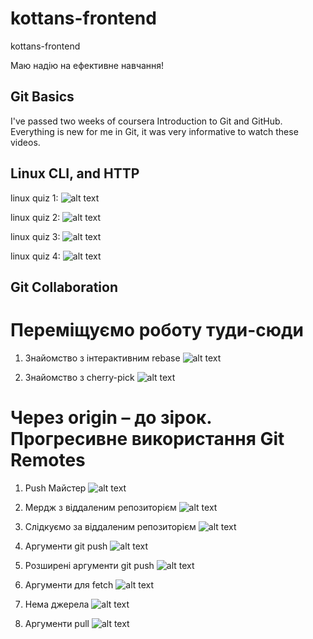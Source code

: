 # kottans-frontend
kottans-frontend 

Маю надію на ефективне навчання!


## Git Basics
I've passed two weeks of coursera Introduction to Git and GitHub. Everything is new for me in Git, it was very informative to watch these videos.

## Linux CLI, and HTTP
linux quiz 1:
![alt text](https://github.com/GavryshSergii/kottans-frontend/blob/main/task_linux_cli/quiz_1.png "linux quiz 1")

linux quiz 2:
![alt text](https://github.com/GavryshSergii/kottans-frontend/blob/main/task_linux_cli/quiz_2.png "linux quiz 2")

linux quiz 3:
![alt text](https://github.com/GavryshSergii/kottans-frontend/blob/main/task_linux_cli/quiz_3.png "linux quiz 3")

linux quiz 4:
![alt text](https://github.com/GavryshSergii/kottans-frontend/blob/main/task_linux_cli/quiz_4.png "linux quiz 4")

## Git Collaboration

# Переміщуємо роботу туди-сюди

1. Знайомство з інтерактивним rebase
   ![alt text](https://github.com/GavryshSergii/kottans-frontend/blob/main/task_git_collaboration/move1.png "Знайомство з інтерактивним rebase")
   
2. Знайомство з cherry-pick
   ![alt text](https://github.com/GavryshSergii/kottans-frontend/blob/main/task_git_collaboration/move2.png "Знайомство з cherry-pick")



# Через origin – до зірок. Прогресивне використання Git Remotes

1. Push Майстер
![alt text](https://github.com/GavryshSergii/kottans-frontend/blob/main/task_git_collaboration/remoteAdvanced1.png "Push Майстер")

2. Мердж з віддаленим репозиторієм
![alt text](https://github.com/GavryshSergii/kottans-frontend/blob/main/task_git_collaboration/remoteAdvanced2.png "Мердж з віддаленим репозиторієм")

3. Слідкуємо за віддаленим репозиторієм
![alt text](https://github.com/GavryshSergii/kottans-frontend/blob/main/task_git_collaboration/remoteAdvanced3.png "Слідкуємо за віддаленим репозиторієм")

4. Аргументи git push
![alt text](https://github.com/GavryshSergii/kottans-frontend/blob/main/task_git_collaboration/remoteAdvanced4.png "Аргументи git push")

5. Розширені аргументи git push
![alt text](https://github.com/GavryshSergii/kottans-frontend/blob/main/task_git_collaboration/remoteAdvanced5.png "Розширені аргументи git push")

6. Аргументи для fetch
![alt text](https://github.com/GavryshSergii/kottans-frontend/blob/main/task_git_collaboration/remoteAdvanced6.png "Аргументи для fetch")

7. Нема джерела 
![alt text](https://github.com/GavryshSergii/kottans-frontend/blob/main/task_git_collaboration/remoteAdvanced7.png "Нема джерела")

8. Аргументи pull 
![alt text](https://github.com/GavryshSergii/kottans-frontend/blob/main/task_git_collaboration/remoteAdvanced8.png "Аргументи pull ")

